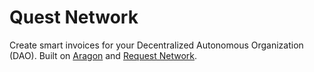 # Quest Network
Create smart invoices for your Decentralized Autonomous Organization (DAO). Built on [Aragon](https://aragon.org/) and [Request Network](https://request.network/#/).